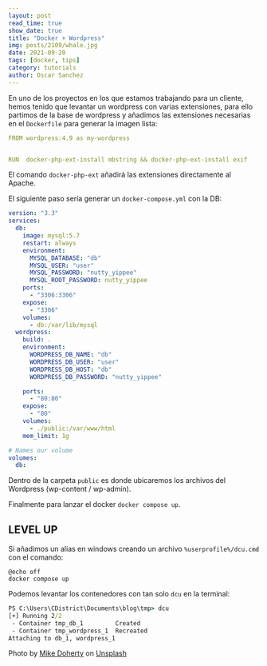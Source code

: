 ```yaml
---
layout: post
read_time: true
show_date: true
title: "Docker + Wordpress"
img: posts/2109/whale.jpg
date: 2021-09-20
tags: [docker, tips]
category: tutorials
author: Oscar Sanchez
---
```

En uno de los proyectos en los que estamos trabajando para un cliente, hemos tenido que levantar un wordpress con varias extensiones, para ello partimos de la base de wordpress y añadimos las extensiones necesarias en el `Dockerfile` para generar la imagen lista:
```yaml
FROM wordpress:4.9 as my-wordpress


RUN  docker-php-ext-install mbstring && docker-php-ext-install exif
```

El comando `docker-php-ext` añadirá las extensiones directamente al Apache.

El siguiente paso sería generar un `docker-compose.yml` con la DB:
```yaml
version: "3.3"
services:
  db:
    image: mysql:5.7
    restart: always
    environment:
      MYSQL_DATABASE: "db"
      MYSQL_USER: "user"
      MYSQL_PASSWORD: "nutty_yippee"
      MYSQL_ROOT_PASSWORD: nutty_yippee
    ports:
      - "3306:3306"
    expose:
      - "3306"
    volumes:
      - db:/var/lib/mysql
  wordpress:
    build: .
    environment:
      WORDPRESS_DB_NAME: "db"
      WORDPRESS_DB_USER: "user"
      WORDPRESS_DB_HOST: "db"
      WORDPRESS_DB_PASSWORD: "nutty_yippee"

    ports:
      - "80:80"
    expose:
      - "80"
    volumes:
      - ./public:/var/www/html
    mem_limit: 1g

# Names our volume
volumes:
  db:

``` 

Dentro de la carpeta `public` es donde ubicaremos los archivos del Wordpress (wp-content / wp-admin).

Finalmente para lanzar el docker `docker compose up`.

## LEVEL UP
Si añadimos un alias en windows creando un archivo `%userprofile%/dcu.cmd` con el comando:
```
@echo off
docker compose up
```
Podemos levantar los contenedores con tan solo `dcu` en la terminal:
```cmd
PS C:\Users\CDistrict\Documents\blog\tmp> dcu
[+] Running 2/2
 - Container tmp_db_1         Created                                                                                                                                                                                                       0.0s 
 - Container tmp_wordpress_1  Recreated                                                                                                                                                                                                     1.1s 
Attaching to db_1, wordpress_1
```
Photo by <a href="https://unsplash.com/@mikedoherty?utm_source=unsplash&utm_medium=referral&utm_content=creditCopyText">Mike Doherty</a> on <a href="https://unsplash.com/s/photos/whale?utm_source=unsplash&utm_medium=referral&utm_content=creditCopyText">Unsplash</a>
  